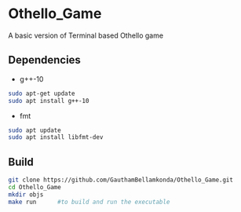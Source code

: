 # Othello_Game

A basic version of Terminal based Othello game

## Dependencies
- g++-10
```sh
sudo apt-get update
sudo apt install g++-10
```
- fmt
```sh
sudo apt update
sudo apt install libfmt-dev
```

## Build
```sh
git clone https://github.com/GauthamBellamkonda/Othello_Game.git
cd Othello_Game
mkdir objs
make run      #to build and run the executable
```
